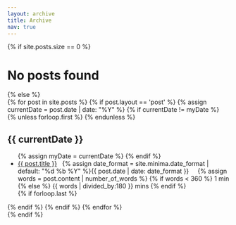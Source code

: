 ```yaml
---
layout: archive
title: Archive
nav: true
---
```

{% if site.posts.size == 0 %}
  <h1>No posts found</h1>
{% else %}
  <div itemscope itemtype="http://schema.org/Blog">
    {% for post in site.posts %}
      {% if post.layout == 'post' %}
        {% assign currentDate = post.date | date: "%Y" %}
        {% if currentDate != myDate %}
          {% unless forloop.first %}
            </ul>
          {% endunless %}
          <h2>{{ currentDate }}</h2>
          <ul>
          {% assign myDate = currentDate %}
        {% endif %}
        <li>
          <a href="{{ post.url }}">{{ post.title }}</a>
          &nbsp;
          <span class="meta">
            <i class="fa-regular fa-calendar"></i>
            <time datetime="{{ post.date | date_to_xmlschema }}" itemprop="datePublished">
                {% assign date_format = site.minima.date_format | default: "%d %b %Y" %}{{ post.date | date:
                date_format }}
            </time>
            &nbsp;
            <i class="fa-regular fa-clock"></i>&nbsp;
            {% assign words = post.content | number_of_words %}
            {% if words < 360 %}
              1 min
            {% else %}
              {{ words | divided_by:180 }} mins
            {% endif %}
          </span>
        </li>
        {% if forloop.last %}</ul>{% endif %}
      {% endif %}
    {% endfor %}
  </div>
{% endif %}
